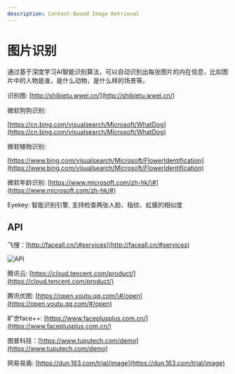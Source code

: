 ```yaml
---
description: Content-Based Image Retrieval
---
```


# 图片识别

通过基于深度学习AI智能识别算法，可以自动识别出每张图片的内在信息，比如图片中的人物是谁，是什么动物，是什么样的场景等。

识别图: [http://shibietu.wwei.cn/](http://shibietu.wwei.cn/)

微软狗狗识别:

[https://cn.bing.com/visualsearch/Microsoft/WhatDog](https://cn.bing.com/visualsearch/Microsoft/WhatDog)

微软植物识别:

[https://www.bing.com/visualsearch/Microsoft/FlowerIdentification](https://www.bing.com/visualsearch/Microsoft/FlowerIdentification)

微软年龄识别: [https://www.microsoft.com/zh-hk/\#](https://www.microsoft.com/zh-hk/#)

Eyekey: 智能识别引擎, 支持检查两张人脸、指纹、虹膜的相似度

## API

飞搜：[http://faceall.cn/\#services](http://faceall.cn/#services)

![API](https://i.postimg.cc/3NJVQj99/image.png)

腾讯云: [https://cloud.tencent.com/product/](https://cloud.tencent.com/product/)

腾讯优图: [https://open.youtu.qq.com/\#/open](https://open.youtu.qq.com/#/open)

旷世face++: [https://www.faceplusplus.com.cn/](https://www.faceplusplus.com.cn/)

图普科技：[https://www.tuputech.com/demo](https://www.tuputech.com/demo)

网易易盾: [https://dun.163.com/trial/image](https://dun.163.com/trial/image)


